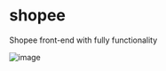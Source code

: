 # shopee

Shopee front-end with fully functionality

![image](https://github.com/lucthienphong1120/shopee/assets/90561566/a8ec276c-6d54-483a-84f5-dd5e841827dd)

